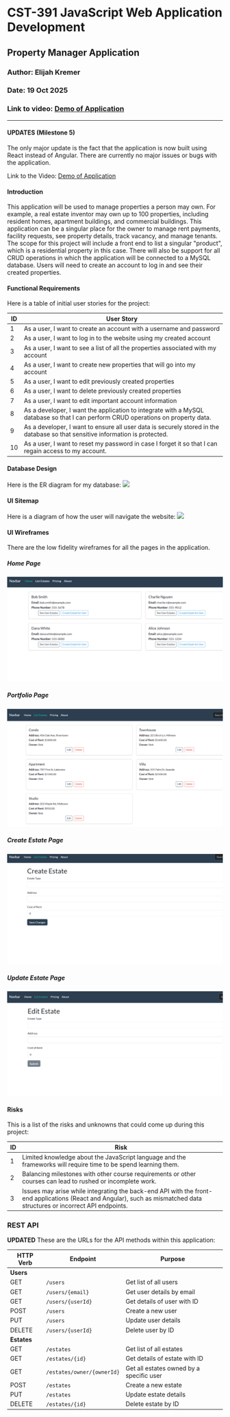 
# CST-391 JavaScript Web Application Development

## Property Manager Application
### Author: Elijah Kremer
### Date: 19 Oct 2025
### Link to video: [Demo of Application](https://www.loom.com/share/fdeec7e52a3845bfa2d6388b54406737)
---

#### UPDATES (Milestone 5)
The only major update is the fact that the application is now built using React instead of Angular. 
There are currently no major issues or bugs with the application. 

Link to the Video: [Demo of Application]()

#### Introduction
This application will be used to manage properties a person may own. For example, a real estate inventor may own up to 100 properties, including resident homes, apartment buildings, and commercial buildings. This application can be a singular place for the owner to manage rent payments, facility requests, see property details, track vacancy, and manage tenants. The scope for this project will include a front end to list a singular "product", which is a residential property in this case. There will also be support for all CRUD operations in which the application will be connected to a MySQL database. Users will need to create an account to log in and see their created properties.

#### Functional Requirements
Here is a table of initial user stories for the project:

| **ID** | **User Story**                                                                                                                    |
| ------ | --------------------------------------------------------------------------------------------------------------------------------- |
| 1      | As a user, I want to create an account with a username and password                                                               |
| 2      | As a user, I want to log in to the website using my created account                                                               |
| 3      | As a user, I want to see a list of all the properties associated with my account                                                  |
| 4      | As a user, I want to create new properties that will go into my account                                                           |
| 5      | As a user, I want to edit previously created properties                                                                           |
| 6      | As a user, I want to delete previously created properties                                                                         |
| 7      | As a user, I want to edit important account information                                                                           |
| 8      | As a developer, I want the application to integrate with a MySQL database so that I can perform CRUD operations on property data. |
| 9      | As a developer, I want to ensure all user data is securely stored in the database so that sensitive information is protected.     |
| 10     | As a user, I want to reset my password in case I forget it so that I can regain access to my account.                             |

#### Database Design
Here is the ER diagram for my database:
![](../screenshots/ER1.png)

#### UI Sitemap
Here is a diagram of how the user will navigate the website:
![](../screenshots/UI1.png)

#### UI Wireframes
There are the low fidelity wireframes for all the pages in the application.

##### Home Page
![](../../screenshots/home1.png)
##### Portfolio Page
![](../../screenshots/portfolio.png)
##### Create Estate Page
![](../../screenshots/create1.png)
##### Update Estate Page
![](../../screenshots/edit.png)



#### Risks
This is a list of the risks and unknowns that could come up during this project:

| ID  | Risk                                                                                                                                                                    |
| --- | ----------------------------------------------------------------------------------------------------------------------------------------------------------------------- |
| 1   | Limited knowledge about the JavaScript language and the frameworks will require time to be spend learning them.                                                         |
| 2   | Balancing milestones with other course requirements or other courses can lead to rushed or incomplete work.                                                             |
| 3   | Issues may arise while integrating the back-end API with the front-end applications (React and Angular), such as mismatched data structures or incorrect API endpoints. |

### REST API
**UPDATED**
These are the URLs for the API methods within this application:

| HTTP Verb   | Endpoint                   | Purpose                                  |
| ----------- | -------------------------- | ---------------------------------------- |
| **Users**   |                            |                                          |
| GET         | `/users`                   | Get list of all users                    |
| GET         | `/users/{email}`           | Get user details by email                |
| GET         | `/users/{userId}`          | Get details of user with ID              |
| POST        | `/users`                   | Create a new user                        |
| PUT         | `/users`                   | Update user details                      |
| DELETE      | `/users/{userId}`          | Delete user by ID                        |
| **Estates** |                            |                                          |
| GET         | `/estates`                 | Get list of all estates                  |
| GET         | `/estates/{id}`            | Get details of estate with ID            |
| GET         | `/estates/owner/{ownerId}` | Get all estates owned by a specific user |
| POST        | `/estates`                 | Create a new estate                      |
| PUT         | `/estates`                 | Update estate details                    |
| DELETE      | `/estates/{id}`            | Delete estate by ID                      |
